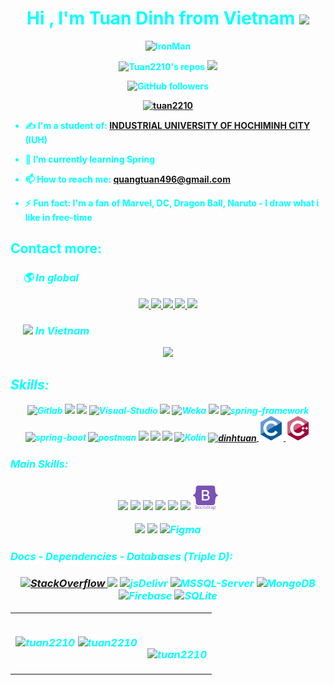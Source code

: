 
<h1 align="center"><b style="color: cyan;">Hi , I'm Tuan Dinh from Vietnam<b> <img src="https://img.icons8.com/external-vitaliy-gorbachev-flat-vitaly-gorbachev/35/000000/external-vietnam-flags-vitaliy-gorbachev-flat-vitaly-gorbachev.png"/>
</h1>

<p align="center"
  <span>
  <!--<img width="300px" src="https://images-wixmp-ed30a86b8c4ca887773594c2.wixmp.com/f/9531af81-fd67-4a76-9042-8297e46fd740/decco92-d1f3f423-d3d3-4b59-8ca5-136fb51feac7.gif?token=eyJ0eXAiOiJKV1QiLCJhbGciOiJIUzI1NiJ9.eyJzdWIiOiJ1cm46YXBwOjdlMGQxODg5ODIyNjQzNzNhNWYwZDQxNWVhMGQyNmUwIiwiaXNzIjoidXJuOmFwcDo3ZTBkMTg4OTgyMjY0MzczYTVmMGQ0MTVlYTBkMjZlMCIsIm9iaiI6W1t7InBhdGgiOiJcL2ZcLzk1MzFhZjgxLWZkNjctNGE3Ni05MDQyLTgyOTdlNDZmZDc0MFwvZGVjY285Mi1kMWYzZjQyMy1kM2QzLTRiNTktOGNhNS0xMzZmYjUxZmVhYzcuZ2lmIn1dXSwiYXVkIjpbInVybjpzZXJ2aWNlOmZpbGUuZG93bmxvYWQiXX0.yhbfKR3h62Iol58eD21nulbkBqtVPWeS2gHhbbEzfYw"/> Gogeta Blue -->
  <img width="300px" src="https://i.pinimg.com/originals/a8/d5/ba/a8d5baeb06fc12c77ccefd0121010d20.gif" alt="IronMan"/>
  </span>
</p>
  
<p align="center">
  <img src="https://badges.pufler.dev/repos/Tuan2210" alt="Tuan2210's repos">
  <img src="https://komarev.com/ghpvc/?username=tuan2210&color=red&style=plastic">
  <p align="center">
    <img alt="GitHub followers" src="https://img.shields.io/github/followers/Tuan2210?style=social">
  </p>
</p>

<p align="center"> <a href="https://github.com/ryo-ma/github-profile-trophy"><img src="https://github-profile-trophy.vercel.app/?username=tuan2210" alt="tuan2210" /></a> </p>

- ✍ I'm a student of: [INDUSTRIAL UNIVERSITY OF HOCHIMINH CITY](http://iuh.edu.vn) (IUH)

- 🌱 I’m currently learning **Spring**

- 📫 How to reach me: quangtuan496@gmail.com

- ⚡ Fun fact: I'm a fan of Marvel, DC, Dragon Ball, Naruto - I draw what i like in free-time
##  Contact more:
<h3 style="margin-left: 20px;"><i>🌎 In global</i></h3>

<p align="center">
  <a href="https://www.fb.com/ronbytuan" alt="Facebook">
    <img src="https://img.icons8.com/nolan/50/facebook-new.png" target="_blank"/>
  </a>
  <a href="https://www.messenger.com" alt="Messenger">
    <img src="https://img.icons8.com/nolan/50/facebook-messenger.png"/>
  </a> 
  <a href="https://github.com/Tuan2210" alt="Github">
    <img src="https://img.icons8.com/nolan/50/github.png"/>
  </a> 
  <a href="https://mail.google.com/mail/u/0/#inbox" alt="Email">
    <img src="https://img.icons8.com/nolan/50/gmail-new.png"/>
  </a>
  <a href="https://www.pinterest.com/dtuan9796" alt="Pinterest">
    <img src="https://img.icons8.com/nolan/50/pinterest.png"/>
  </a>
</p>
  
<h3 style="margin-left: 20px;"><i><img width="25px" src="https://img.icons8.com/color/40/000000/vietnam-circular.png"/> In Vietnam<i></h3>
  <p align="center">
    <a href="https://chat.zalo.me" alt="Zalo">
      <img src="https://img.icons8.com/dusk/50/000000/zalo.png"/>
    </a>
  </p>

## Skills:
<p align="center">
  <img src="https://img.icons8.com/color/48/000000/gitlab.png" alt="Gitlab"/>
  <img src="https://img.icons8.com/color/48/000000/git.png"/>
  <img src="https://img.icons8.com/ios-filled/5/000000/github.png"/>
  <img src="https://img.icons8.com/color/48/000000/visual-studio-2019.png" alt="Visual-Studio"/>
  <img src="https://img.icons8.com/fluency/50/000000/python.png"/>
  <img width="45px" src="https://res.cloudinary.com/canonical/image/fetch/f_auto,q_auto,fl_sanitize,w_60,h_60/https://dashboard.snapcraft.io/site_media/appmedia/2021/10/weka.png" alt="Weka"/>
  <img src="https://img.icons8.com/color/50/000000/java-coffee-cup-logo--v1.png"/>
  <img src="https://img.icons8.com/color/50/000000/spring-logo.png" alt="spring-framework"/>
  <img src="https://img.icons8.com/officexs/50/000000/spring-logo.png" alt="spring-boot"/>
  <img width="50px" src="https://vstbro.com/wp-content/uploads/2021/05/44114706-9c72dd08-9fd1-11e8-8d9d-6d9d651c75ad.png" alt="postman"/>
  <img src="https://img.icons8.com/color/50/000000/old-vmware-logo.png"/>
  <img src="https://img.icons8.com/nolan/50/linux--v2.png"/>
  <img src="https://img.icons8.com/color/50/000000/ubuntu--v1.png"/>
  <img src="https://img.icons8.com/color/50/000000/kotlin.png" alt="Kolin"/>
  <a href="https://codeforces.com/profile/dinhtuan" target="blank" alt="Codeforces">
    <img align="center" src="https://raw.githubusercontent.com/rahuldkjain/github-profile-readme-generator/master/src/images/icons/Social/codeforces.svg" alt="dinhtuan" height="30" width="40" />
  </a>
  <a href="https://www.cprogramming.com/" target="_blank" rel="noreferrer">
    <img src="https://raw.githubusercontent.com/devicons/devicon/master/icons/c/c-original.svg" alt="c" width="40" height="40"/>
  </a>
  <a href="https://www.w3schools.com/cpp/" target="_blank" rel="noreferrer">
    <img src="https://raw.githubusercontent.com/devicons/devicon/master/icons/cplusplus/cplusplus-original.svg" alt="cplusplus" width="40" height="40"/> 
  </a>
</p>
 
<h3 style="border-bottom: 1px solid white">Main Skills:<h3>
<p align="center">
  <img src="https://img.icons8.com/nolan/50/windows-10.png"/>
  <img src="https://img.icons8.com/nolan/50/java-eclipse.png"/>
  <img src="https://img.icons8.com/nolan/50/visual-studio-code-2019.png"/>
  <img src="https://img.icons8.com/nolan/50/html.png"/>
  <img src="https://img.icons8.com/nolan/50/css-filetype.png"/>
  <img src="https://img.icons8.com/nolan/50/js.png"/>
  <!--<img src="https://img.icons8.com/color/50/000000/bootstrap.png"/>-->
  <a href="https://getbootstrap.com" target="_blank" rel="noreferrer">
    <img src="https://raw.githubusercontent.com/devicons/devicon/master/icons/bootstrap/bootstrap-plain-wordmark.svg" alt="bootstrap" width="40" height="40"/>
  </a>
  <p align="center">
    <img src="https://img.icons8.com/nolan/50/android-studio--v3.png"/>
    <img src="https://img.icons8.com/nolan/50/android-studio--v2.png"/>
    <img src="https://img.icons8.com/nolan/50/figma.png" alt="Figma"/>
  </p>
</p>
  
<h3 style="border-bottom: 1px solid white">Docs - Dependencies - Databases (Triple D):<h3>
<p align="center">
  <a href="https://stackoverflow.com/users/17666229" target="blank">
    <img src="https://img.icons8.com/external-tal-revivo-color-tal-revivo/50/000000/external-stack-overflow-is-a-question-and-answer-site-for-professional-logo-color tal-revivo.png" alt="StackOverflow"/>
  </a>
  <img width="50px" src="https://upload.wikimedia.org/wikipedia/commons/thumb/a/a0/W3Schools_logo.svg/512px-W3Schools_logo.svg.png"/>
  <img src="https://img.icons8.com/external-tal-revivo-color-tal-revivo/50/000000/external-jsdelivr-a-free-fast-and-reliable-open-source-cdn-for-npm-and-github-logo-color-tal-revivo.png" alt="jsDelivr"/>
  <img src="https://img.icons8.com/color/48/000000/microsoft-sql-server.png" alt="MSSQL-Server"/>
  <img src="https://img.icons8.com/color/48/000000/mongodb.png" alt="MongoDB"/>
  <img src="https://img.icons8.com/color/50/000000/firebase.png" alt="Firebase"/>
  <img width="50px" src="https://upload.wikimedia.org/wikipedia/commons/thumb/9/97/Sqlite-square-icon.svg/2048px-Sqlite-square-icon.svg.png" alt="SQLite"/>
</p>

<table style="width:100%;">
  <tr>
    <td>
      <img src="https://github-readme-stats.vercel.app/api/top-langs/?username=Tuan2210&bg_color=FFFFFF00&text_color=179fa3&layout=compact&langs_count=10&custom_title=Most%20Used%20Languages" alt="tuan2210" width="100%"/>
      <img src="https://github-readme-stats.vercel.app/api?username=tuan2210&theme=radical&show_icons=true" alt="tuan2210" width="100%"/>
    </td>
    <td>
      <p align="center"> 
        <!--<img src="https://cdn.dribbble.com/users/1059583/screenshots/4171367/coding-freak.gif" alt="dev" width="100%"/>-->
        <!--<img src="https://res.cloudinary.com/practicaldev/image/fetch/s--2bZIjPGC--/c_limit%2Cf_auto%2Cfl_progressive%2Cq_66%2Cw_880/https://dev-to-uploads.s3.amazonaws.com/i/d4tvukbt5mra37cvwklk.gif" alt="girl" width="100%"/>-->
        <!--<img src="https://media0.giphy.com/media/qgQUggAC3Pfv687qPC/giphy.gif?cid=790b76112b0ebcac274b3250498e73599816f7cf51806ba8&rid=giphy.gif&ct=g" alt="dev" width="100%"/>-->
        <img src="https://camo.githubusercontent.com/fa73289736064aba480d0708da37d7aa183a8c3e2bcc2f58c54285a3bbbeecc1/68747470733a2f2f7777772e61616c7068612e6e65742f77702d636f6e74656e742f75706c6f6164732f323032302f31322f66756c6c2d737461636b2d646576656c6f706d656e742e676966" alt="" width="100%"/>
      </p>
      <p><img align="center" src="https://github-readme-streak-stats.herokuapp.com/?user=tuan2210&" alt="tuan2210"/></p>
    </td>
  </tr>
</table>

<!-- link auto generate code create profile github VIP !
https://rahuldkjain.github.io/gh-profile-readme-generator/
https://shields.io/
https://github.com/antonkomarev/github-profile-views-counter
https://github.com/anuraghazra/github-readme-stats/tree/master/themes
->>
